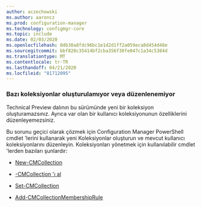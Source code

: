 ```yaml
---
author: aczechowski
ms.author: aaroncz
ms.prod: configuration-manager
ms.technology: configmgr-core
ms.topic: include
ms.date: 02/03/2020
ms.openlocfilehash: 0db30a8fdc96bc1e1d2d1ff2a059eca8d454d48e
ms.sourcegitcommit: bbf820c35414bf2cba356f30fe047c1a34c5384d
ms.translationtype: MT
ms.contentlocale: tr-TR
ms.lasthandoff: 04/21/2020
ms.locfileid: "81712095"
---
```

### <a name="cant-create-or-edit-some-collections"></a><a name="ki_coll"></a>Bazı koleksiyonlar oluşturulamıyor veya düzenlenemiyor

<!--6197183-->
Technical Preview dalının bu sürümünde yeni bir koleksiyon oluşturamazsınız. Ayrıca var olan bir kullanıcı koleksiyonunun özelliklerini düzenleyemezsiniz.

Bu sorunu geçici olarak çözmek için Configuration Manager PowerShell cmdlet 'lerini kullanarak yeni Koleksiyonlar oluşturun ve mevcut kullanıcı koleksiyonlarını düzenleyin. Koleksiyonları yönetmek için kullanılabilir cmdlet 'lerden bazıları şunlardır:

- [New-CMCollection](https://docs.microsoft.com/powershell/module/configurationmanager/new-cmcollection?view=sccm-ps)

- [-CMCollection 'ı al](https://docs.microsoft.com/powershell/module/configurationmanager/get-cmcollection?view=sccm-ps)

- [Set-CMCollection](https://docs.microsoft.com/powershell/module/configurationmanager/set-cmcollection?view=sccm-ps#related-links)

- [Add-CMCollectionMembershipRule](https://docs.microsoft.com/powershell/module/configurationmanager/add-cmcollectionmembershiprule?view=sccm-ps)
